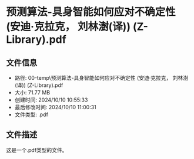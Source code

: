 ﻿# 预测算法-具身智能如何应对不确定性 (安迪·克拉克， 刘林澍(译)) (Z-Library).pdf

## 文件信息
- 路径: 00-temp\预测算法-具身智能如何应对不确定性 (安迪·克拉克， 刘林澍(译)) (Z-Library).pdf
- 大小: 71.77 MB
- 创建时间: 2024/10/10 10:55:33
- 最后修改时间: 2024/10/10 11:00:31
- 文件类型: .pdf

## 文件描述
这是一个.pdf类型的文件。

